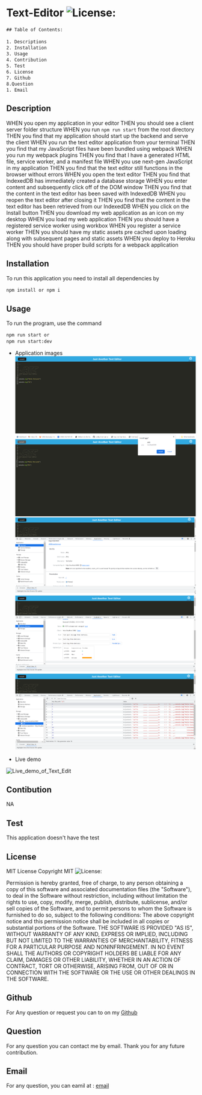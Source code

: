 # Text-Editor ![License:](https://img.shields.io/badge/License-MIT-yellow.svg)


    ## Table of Contents:

    1. Descriptions
    2. Installation
    3. Usage
    4. Contribution
    5. Test
    6. License
    7. Github
    8.Question
    1. Email

 ## Description 
WHEN you open my application in your editor
THEN you should see a client server folder structure
WHEN you run `npm run start` from the root directory
THEN you find that my application should start up the backend and serve the client
WHEN you run the text editor application from your terminal
THEN you find that my JavaScript files have been bundled using webpack
WHEN you run my webpack plugins
THEN you find that I have a generated HTML file, service worker, and a manifest file
WHEN you use next-gen JavaScript in my application
THEN you find that the text editor still functions in the browser without errors
WHEN you open the text editor
THEN you find that IndexedDB has immediately created a database storage
WHEN you enter content and subsequently click off of the DOM window
THEN you find that the content in the text editor has been saved with IndexedDB
WHEN you reopen the text editor after closing it
THEN you find that the content in the text editor has been retrieved from our IndexedDB
WHEN you click on the Install button
THEN you download my web application as an icon on my desktop
WHEN you load my web application
THEN you should have a registered service worker using workbox
WHEN you register a service worker
THEN you should have my static assets pre cached upon loading along with subsequent pages and static assets
WHEN you deploy to Heroku
THEN you should have proper build scripts for a webpack application

## Installation 
 To run this application you need to install all dependencies by 
 ```sh
 npm install or npm i
 ```

 ## Usage 

 To run the program, use the command 
 ```sh
npm run start or
npm run start:dev
 ```

 * Application images
  ![Img_demo_of_text_edit](./Assets/text_edit_1.png)
  ![Img_demo_of_text_edit](./Assets/text_edit_2.png)
  ![Img_demo_of_text_edit](./Assets/text_edit_3.png)
  ![Img_demo_of_text_edit](./Assets/text_edit_4.png)
  ![Img_demo_of_text_edit](./Assets/text_edit_5.png)

 * Live demo
  
  ![Live_demo_of_Text_Edit](./Assets/Demo_text_edit.gif)

## Contibution
NA

 ## Test
This application doesn't have the test

## License
MIT License
Copyright MIT ![License:](https://img.shields.io/badge/License-MIT-yellow.svg) 


Permission is hereby granted, free of charge, to any person obtaining a copy of this software and associated documentation files (the "Software"), to deal in the Software without restriction, including without limitation the rights to use, copy, modify, merge, publish, distribute, sublicense, and/or sell copies of the Software, and to permit persons to whom the Software is furnished to do so, subject to the following conditions:
The above copyright notice and this permission notice shall be included in all copies or substantial portions of the Software.
THE SOFTWARE IS PROVIDED "AS IS", WITHOUT WARRANTY OF ANY KIND, EXPRESS OR IMPLIED, INCLUDING BUT NOT LIMITED TO THE WARRANTIES OF MERCHANTABILITY, FITNESS FOR A PARTICULAR PURPOSE AND NONINFRINGEMENT. IN NO EVENT SHALL THE AUTHORS OR COPYRIGHT HOLDERS BE LIABLE FOR ANY CLAIM, DAMAGES OR OTHER LIABILITY, WHETHER IN AN ACTION OF CONTRACT, TORT OR OTHERWISE, ARISING FROM, OUT OF OR IN CONNECTION WITH THE SOFTWARE OR THE USE OR OTHER DEALINGS IN THE SOFTWARE.
    
## Github
For Any question or request you can to on my [Github](https://github.com/Abou2022)

## Question
For any question you can contact me by email. Thank you for any future contribution.

## Email
For any question, you can eamil at : 
[email](mailto:syllabakary2002@gmail.com)
    